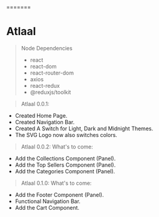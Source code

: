 =======
# Atlaal

> Node Dependencies
> - react
> - react-dom
> - react-router-dom
> - axios
> - react-redux
> - @reduxjs/toolkit


> Atlaal 0.0.1:
- Created Home Page.
- Created Navigation Bar.
- Created A Switch for Light, Dark and Midnight Themes.
- The SVG Logo now also switches colors.

> Atlaal 0.0.2:
 What's to come:
 - Add the Collections Component (Panel).
 - Add the Top Sellers Component (Panel).
 - Add the Categories Component (Panel).

> Atlaal 0.1.0:
 What's to come:
 - Add the Footer Component (Panel).
 - Functional Navigation Bar.
 - Add the Cart Component.
